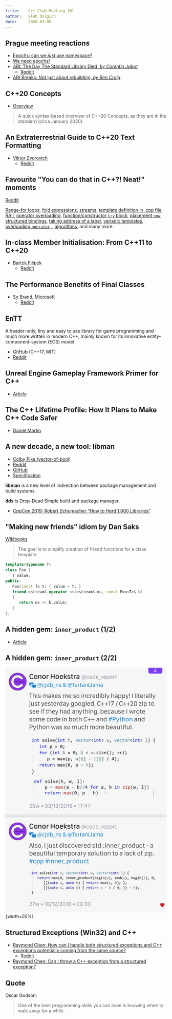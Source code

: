 ```yaml
---
title:    C++ Club Meeting 101
author:   Gleb Dolgich
date:     2020-03-05
---
```


## Prague meeting reactions

* [Epochs: can we *just* use namespace?](https://www.reddit.com/r/cpp/comments/f91s6o/so_for_epochs_is_there_a_reason_we_dont_just/)
* [We need epochs!](https://www.reddit.com/r/cpp/comments/f9ktdc/we_need_epochs_rant/)
* [ABI: The Day The Standard Library Died, *by Corentin Jabot*](https://cor3ntin.github.io/posts/abi/)
  * [Reddit](https://www.reddit.com/r/cpp/comments/f8shr6/the_day_the_standard_library_died/)
* [ABI Breaks: Not just about rebuilding, *by Ben Craig*](https://www.reddit.com/r/cpp/comments/fc2qqv/abi_breaks_not_just_about_rebuilding/)

## C++20 Concepts

* [Overview](https://omnigoat.github.io/2020/01/19/cpp20-concepts/)

> A quick syntax-based overview of C++20 Concepts, as they are in the standard (circa January 2020).

## An Extraterrestrial Guide to C++20 Text Formatting

* [Viktor Zverovich](https://www.bfilipek.com/2020/02/extra-format-cpp20.html)
  * [Reddit](https://www.reddit.com/r/cpp/comments/f56u0v/an_extraterrestrial_guide_to_c20_text_formatting/)

## Favourite "You can do that in C++?! Neat!" moments

[Reddit](https://www.reddit.com/r/cpp/comments/f6wlbm/what_arewere_your_favourite_you_can_do_that_neat/)

[Range-for loops](https://www.reddit.com/r/cpp/comments/f6wlbm/what_arewere_your_favourite_you_can_do_that_neat/fi7oyou/), [fold expressions](https://www.reddit.com/r/cpp/comments/f6wlbm/what_arewere_your_favourite_you_can_do_that_neat/fi7o43i/), [streams](https://www.reddit.com/r/cpp/comments/f6wlbm/what_arewere_your_favourite_you_can_do_that_neat/fi87f6y/), [template definition in .cpp file](https://www.reddit.com/r/cpp/comments/f6wlbm/what_arewere_your_favourite_you_can_do_that_neat/fi87nhw/), [RAII](https://www.reddit.com/r/cpp/comments/f6wlbm/what_arewere_your_favourite_you_can_do_that_neat/fi8ssoj/), [operator overloading](https://www.reddit.com/r/cpp/comments/f6wlbm/what_arewere_your_favourite_you_can_do_that_neat/fi89ryw/), [function/constructor `try` block](https://www.reddit.com/r/cpp/comments/f6wlbm/what_arewere_your_favourite_you_can_do_that_neat/fi8h075/), [placement `new`](https://www.reddit.com/r/cpp/comments/f6wlbm/what_arewere_your_favourite_you_can_do_that_neat/fi8i7cj/), [structured bindings](https://www.reddit.com/r/cpp/comments/f6wlbm/what_arewere_your_favourite_you_can_do_that_neat/fi8odaz/), [taking address of a label](https://www.reddit.com/r/cpp/comments/f6wlbm/what_arewere_your_favourite_you_can_do_that_neat/fi7qrbv/), [variadic templates](https://www.reddit.com/r/cpp/comments/f6wlbm/what_arewere_your_favourite_you_can_do_that_neat/fi7oflw/), [overloading `operator,`](https://www.reddit.com/r/cpp/comments/f6wlbm/what_arewere_your_favourite_you_can_do_that_neat/fi93qjh/), [algorithms](https://www.reddit.com/r/cpp/comments/f6wlbm/what_arewere_your_favourite_you_can_do_that_neat/fi9fm9w/), and many more.

## In-class Member Initialisation: From C++11 to C++20

* [Bartek Filipek](https://www.bfilipek.com/2015/02/non-static-data-members-initialization.html)
  * [Reddit](https://www.reddit.com/r/cpp/comments/fc9iiz/inclass_member_initialisation_from_c11_to_c20/)

## The Performance Benefits of Final Classes

* [Sy Brand, Microsoft](https://devblogs.microsoft.com/cppblog/the-performance-benefits-of-final-classes)
  * [Reddit](https://www.reddit.com/r/cpp/comments/fcvlx2/the_performance_benefits_of_final_classes_c_team/)

## EnTT

A header-only, tiny and easy to use library for game programming and much more written in modern C++, mainly known for its innovative entity-component-system (ECS) model.

* [GitHub](https://github.com/skypjack/entt) (C++17, MIT)
* [Reddit](https://www.reddit.com/r/programming/comments/f7twdf/entt_v330_is_out_gaming_meets_modern_c/)

## Unreal Engine Gameplay Framework Primer for C++

* [Article](http://www.tomlooman.com/ue4-gameplay-framework/)

## The C++ Lifetime Profile: How It Plans to Make C++ Code Safer

* [Daniel Martin](https://pspdfkit.com/blog/2020/the-cpp-lifetime-profile/)

## A new decade, a new tool: **libman**

* [Colby Pike (vector-of-bool)](https://vector-of-bool.github.io/2020/01/06/new-decade.html)
* [Reddit](https://www.reddit.com/r/cpp/comments/ekwb4y/a_new_decade_a_new_tool/)
* [GitHub](https://github.com/vector-of-bool/libman)
* [Specification](https://api.csswg.org/bikeshed/?force=1&url=https://raw.githubusercontent.com/vector-of-bool/libman/develop/data/spec.bs)

**libman** is a new level of indirection between package management and build systems.

**dds** is Drop-Dead Simple build and package manager.

* [CppCon 2019: Robert Schumacher “How to Herd 1,000 Libraries”](https://youtu.be/Lb3hlLlHTrs)

## "Making new friends" idiom by Dan Saks

[Wikibooks](https://en.wikibooks.org/wiki/More_C%2B%2B_Idioms/Making_New_Friends)

> The goal is to simplify creation of friend functions for a class template.

```cpp
template<typename T>
class Foo {
   T value;
public:
   Foo(const T& t) { value = t; }
   friend ostream& operator <<(ostream& os, const Foo<T>& b)
   {
      return os << b.value;
   }
};
```

## A hidden gem: `inner_product` (1/2)

* [Article](https://marcoarena.wordpress.com/2017/11/14/a-hidden-gem-inner_product/)

## A hidden gem: `inner_product` (2/2)

![Tweet](img/hoekstra-inner_product.png){width=50%}

## Structured Exceptions (Win32) and C++

* [Raymond Chen: How can I handle both structured exceptions and C++ exceptions potentially coming from the same source?](https://devblogs.microsoft.com/oldnewthing/20200116-00/?p=103333)
  * [Reddit](https://www.reddit.com/r/cpp/comments/epwpx3/how_can_i_handle_both_structured_exceptions_and_c/)
* [Raymond Chen: Can I throw a C++ exception from a structured exception?](https://devblogs.microsoft.com/oldnewthing/?p=96706)

## Quote

Oscar Godson:

> One of the best programming skills you can have is knowing when to walk away for a while.
